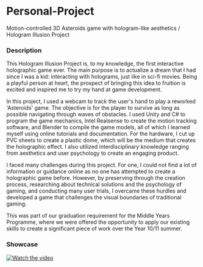 # Personal-Project
Motion-controlled 3D Asteroids game with hologram-like aesthetics / Hologram Illusion Project

### Description
This Hologram Illusion Project is, to my knowledge, the first interactive holographic game ever. The main purpose is to actualize a dream that I had since I was a kid: interacting with holograms, just like in sci-fi movies. Being a playful person at heart, the prospect of bringing this idea to fruition is excited and inspired me to try my hand at game development. 

In this project, I used a webcam to track the user's hand to play a reworked 'Asteroids' game. The objective is for the player to survive as long as possible navigating through waves of obstacles. I used Unity and C# to program the game mechanics, Intel Realsense to create the motion tracking software, and Blender to compile the game models, all of which I learned myself using online tutorials and documentation. For the hardware, I cut up PVC sheets to create a plastic dome, which will be the medium that creates the holographic effect. I also utilized interdisciplinary knowledge ranging from aesthetics and user psychology to create an engaging product. 

I faced many challenges during this project. For one, I could not find a lot of information or guidance online as no one has attempted to create a holographic game before. However, by preserving through the creation process, researching about technical solutions and the psychology of gaming, and conducting many user trials, I overcame these hurdles and developed a game that challenges the visual boundaries of traditional gaming. 

This was part of our graduation requirement for the Middle Years Programme, where we were offered the opportunity to apply our existing skills to create a significant piece of work over the Year 10/11 summer.

### Showcase
[![Watch the video](https://imgur.com/a/b5Q0HdT)](https://youtu.be/ozJkYsyoFtI)
